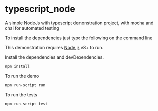 # typescript_node
A simple NodeJs with typescript demonstration project, with mocha and chai for automated testing

To install the dependencies just type the following on the command line

This demonstration requires [Node.js](https://nodejs.org/) v8+ to run.

Install the dependencies and devDependencies.

```sh
npm install
```
To run the demo

```sh
npm run-script run
```

To run the tests

```sh
npm run-script test
```


